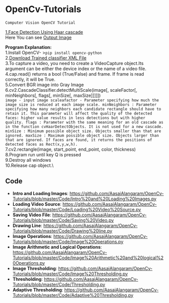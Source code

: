 # OpenCv-Tutorials
`Computer Vision OpenCV Tutorial`

[1.Face Detection Using Haar cascade](https://github.com/AasaiAlangaram/OpenCv-Tutorials/blob/master/Face%20detection/Face%20Detection%20using%20Haar%20Cascade%20OpenCv.py)\
Here You can see [Output Image](https://github.com/AasaiAlangaram/OpenCv-Tutorials/blob/master/Images/Face%20Detection%20Haar%20Cascade.PNG)

**Program Explanation:**\
1.Install OpenCV- >`pip install opencv-python`\
2.[Download Trained classifier XML File]( https://raw.githubusercontent.com/opencv/opencv/master/data/haarcascades/haarcascade_frontalface_default.xml)\
3.To capture a video, you need to create a VideoCapture object.Its argument can be either the device index or the name of a video file.\
4.cap.read() returns a bool (True/False) and frame. If frame is read correctly, it will be True.\
5.Convert BGR image into Gray Image\
6.cv2.CascadeClassifier.detectMultiScale(image[, scaleFactor[, minNeighbors[, flags[, minSize[, maxSize]]]]]) \
`image - input image
scaleafactor - Parameter specifying how much the image size is reduced at each image scale.
minNeighbors : Parameter specifying how many neighbors each candidate rectangle should have to retain it. This parameter will affect the quality of the detected faces: higher value results in less detections but with higher quality.
flags : Parameter with the same meaning for an old cascade as in the function cvHaarDetectObjects. It is not used for a new cascade.
minSize : Minimum possible object size. Objects smaller than that are ignored.
maxSize : Maximum possible object size. Objects larger than that are ignored.
If faces are found, it returns the positions of detected faces as Rect(x,y,w,h).`\
7.cv2.rectangle(image, start_point, end_point, color, thickness)\
8.Program run until key Q is pressed\
9.Destroy all windows\
10.Release cap object.\

## Code
* **Intro and Loading Images**: <https://github.com/AasaiAlangaram/OpenCv-Tutorials/blob/master/Code/Intro%20and%20Loading%20Images.py>
* **Loading Video Source**: <https://github.com/AasaiAlangaram/OpenCv-Tutorials/blob/master/Code/Loading%20Video%20Source.py>
* **Saving Video File**: <https://github.com/AasaiAlangaram/OpenCv-Tutorials/blob/master/Code/Saving%20Video.py>
* **Drawing Line**: <https://github.com/AasaiAlangaram/OpenCv-Tutorials/blob/master/Code/Drawing%20line.py>
* **Image Operations**: <https://github.com/AasaiAlangaram/OpenCv-Tutorials/blob/master/Code/Image%20Operations.py>
* **Image Arithmetic and Logical Operations**: <https://github.com/AasaiAlangaram/OpenCv-Tutorials/blob/master/Code/Image%20Arithmetic%20and%20logical%20Operations.py>
* **Image Thresholding**: <https://github.com/AasaiAlangaram/OpenCv-Tutorials/blob/master/Code/Image%20Thresholding.py>
* **Thresholding**: <https://github.com/AasaiAlangaram/OpenCv-Tutorials/blob/master/Code/Thresholding.py>
* **Adaptive Thresholding**: <https://github.com/AasaiAlangaram/OpenCv-Tutorials/blob/master/Code/Adaptive%20Thresholding.py>
